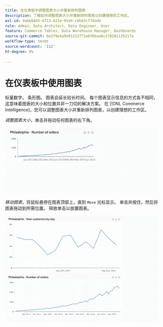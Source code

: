 ```yaml
---
title: 在仪表板中调整图表大小并重新排列图表
description: 了解如何调整图表大小并重新排列图表以创建理想的工作区。
exl-id: 0abbb845-6713-421e-95e0-c0b43cf7dad4
role: Admin, Data Architect, Data Engineer, User
feature: Commerce Tables, Data Warehouse Manager, Dashboards
source-git-commit: 6e2f9e4a9e91212771e6f6baa8c2f8101125217a
workflow-type: tm+mt
source-wordcount: '112'
ht-degree: 0%

---
```


# 在仪表板中使用图表

标量数字。 条形图。 图表会延长较长时间。 每个图表显示信息的方式各不相同，这意味着图表的大小和位置并非一刀切的解决方案。 在 [!DNL Commerce Intelligence]，您可以调整图表大小并重新排列图表，以创建理想的工作区。

*调整图表大小*，单击并拖动任何图表的右下角。

![调整图表大小](../../assets/Resize_Chart_in_Dashboard.gif)

*移动图表*，将鼠标悬停在图表顶部上，直到 `Move` 光标显示。 单击并按住，然后将图表拖动到所需位置。 释放单击以放置图表。

![移动图](../../assets/Move_Chart_in_Dashboard.gif)
